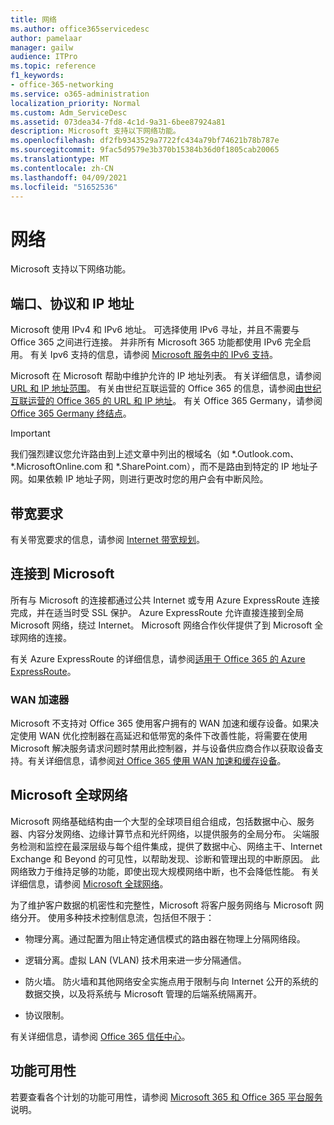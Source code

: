```yaml
---
title: 网络
ms.author: office365servicedesc
author: pamelaar
manager: gailw
audience: ITPro
ms.topic: reference
f1_keywords:
- office-365-networking
ms.service: o365-administration
localization_priority: Normal
ms.custom: Adm_ServiceDesc
ms.assetid: 073dea34-7fd8-4c1d-9a31-6bee87924a81
description: Microsoft 支持以下网络功能。
ms.openlocfilehash: df2fb9343529a7722fc434a79bf74621b78b787e
ms.sourcegitcommit: 9fac5d9579e3b370b15384b36d0f1805cab20065
ms.translationtype: MT
ms.contentlocale: zh-CN
ms.lasthandoff: 04/09/2021
ms.locfileid: "51652536"
---
```

# <a name="networking"></a>网络

Microsoft 支持以下网络功能。
  
## <a name="ports-protocols-and-ip-addresses"></a>端口、协议和 IP 地址

Microsoft 使用 IPv4 和 IPv6 地址。 可选择使用 IPv6 寻址，并且不需要与 Office 365 之间进行连接。 并非所有 Microsoft 365 功能都使用 IPv6 完全启用。 有关 Ipv6 支持的信息，请参阅 [Microsoft 服务中的 IPv6 支持](/office365/enterprise/ipv6-support)。
  
Microsoft 在 Microsoft 帮助中维护允许的 IP 地址列表。 有关详细信息，请参阅 [URL 和 IP 地址范围](/office365/enterprise/urls-and-ip-address-ranges)。 有关由世纪互联运营的 Office 365 的信息，请参阅[由世纪互联运营的 Office 365 的 URL 和 IP 地址](/office365/enterprise/managing-office-365-endpoints)。 有关 Office 365 Germany，请参阅 [Office 365 Germany 终结点](https://support.office.com/article/Office-365-Germany-endpoints-8a113a50-0071-4155-bb8e-eba5a8dbd4c8)。
  
> [!IMPORTANT]
> 我们强烈建议您允许路由到上述文章中列出的根域名（如 \*.Outlook.com、\*.MicrosoftOnline.com 和 \*.SharePoint.com），而不是路由到特定的 IP 地址子网。如果依赖 IP 地址子网，则进行更改时您的用户会有中断风险。 
  
## <a name="bandwidth-requirements"></a>带宽要求

有关带宽要求的信息，请参阅 [Internet 带宽规划](/office365/enterprise/network-planning-and-performance)。
  
## <a name="connecting-to-microsoft"></a>连接到 Microsoft

所有与 Microsoft 的连接都通过公共 Internet 或专用 Azure ExpressRoute 连接完成，并在适当时受 SSL 保护。 Azure ExpressRoute 允许直接连接到全局 Microsoft 网络，绕过 Internet。 Microsoft 网络合作伙伴提供了到 Microsoft 全球网络的连接。
  
有关 Azure ExpressRoute 的详细信息，请参阅[适用于 Office 365 的 Azure ExpressRoute](/microsoft-365/enterprise/azure-expressroute)。
  
### <a name="wan-accelerators"></a>WAN 加速器

Microsoft 不支持对 Office 365 使用客户拥有的 WAN 加速和缓存设备。如果决定使用 WAN 优化控制器在高延迟和低带宽的条件下改善性能，将需要在使用 Microsoft 解决服务请求问题时禁用此控制器，并与设备供应商合作以获取设备支持。有关详细信息，请参阅[对 Office 365 使用 WAN 加速和缓存设备](https://support.microsoft.com/help/2690045/using-third-party-network-devices-or-solutions-with-office-365)。
  
## <a name="the-global-microsoft-network"></a>Microsoft 全球网络

Microsoft 网络基础结构由一个大型的全球项目组合组成，包括数据中心、服务器、内容分发网络、边缘计算节点和光纤网络，以提供服务的全局分布。 尖端服务检测和监控在最深层级与每个组件集成，提供了数据中心、网络主干、Internet Exchange 和 Beyond 的可见性，以帮助发现、诊断和管理出现的中断原因。 此网络致力于维持足够的功能，即使出现大规模网络中断，也不会降低性能。 有关详细信息，请参阅 [Microsoft 全球网络](/azure/networking/microsoft-global-network)。 
  
为了维护客户数据的机密性和完整性，Microsoft 将客户服务网络与 Microsoft 网络分开。 使用多种技术控制信息流，包括但不限于：
  
- 物理分离。通过配置为阻止特定通信模式的路由器在物理上分隔网络段。
    
- 逻辑分离。虚拟 LAN (VLAN) 技术用来进一步分隔通信。
    
- 防火墙。 防火墙和其他网络安全实施点用于限制与向 Internet 公开的系统的数据交换，以及将系统与 Microsoft 管理的后端系统隔离开。 
    
- 协议限制。
    
有关详细信息，请参阅 [Office 365 信任中心](https://www.microsoft.com/trust-center)。 
  
## <a name="feature-availability"></a>功能可用性

若要查看各个计划的功能可用性，请参阅 [Microsoft 365 和 Office 365 平台服务](office-365-platform-service-description.md)说明。
